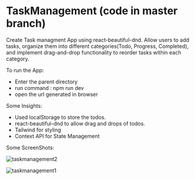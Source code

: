 # TaskManagement (code in master branch)
Create Task managment App using react-beautiful-dnd.
Allow users to add tasks, organize them into different
categories(Todo, Progress, Completed), and implement 
drag-and-drop functionality to reorder tasks within each category.

To run the App:
+ Enter the parent directory
+ run command : npm run dev
+ open the url generated in browser

Some Insights:
+ Used localStorage to store the todos.
+ react-beautiful-dnd to allow drag and drops of todos.
+ Tailwind for styling
+ Context API for State Management

Some ScreenShots:

![taskmanagement2](https://github.com/kautilya101/TaskManagement/assets/53991084/32e67889-3f2e-4b99-9b48-5d34e0050e92)

![taskmanagement1](https://github.com/kautilya101/TaskManagement/assets/53991084/5aaf16a5-dc22-43f4-bbcb-aff055167150)

